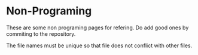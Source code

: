 # Non-Programing 
These are some non programing pages for refering. Do add good ones by commiting to the repository.

The file names must be unique so that file does not conflict with other files. 
